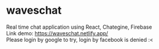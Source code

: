 # waveschat
Real time chat application using React, Chategine, Firebase \
Link demo: https://waveschat.netlify.app/ \
Please login by google to try, login by facebook is denied :<
